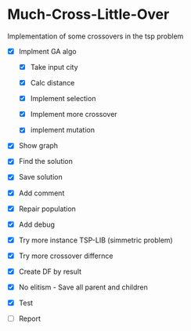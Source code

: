 # Much-Cross-Little-Over

Implementation of some crossovers in the tsp problem

- [x] Implment GA algo

  - [x] Take input city

  - [x] Calc distance

  - [x] Implement selection

  - [x] Implement more crossover

  - [x] implement mutation

- [x] Show graph

- [x] Find the solution

- [x] Save solution

- [x] Add comment

- [x] Repair population

- [x] Add debug

- [x] Try more instance TSP-LIB (simmetric problem)

- [x] Try more crossover differnce

- [x] Create DF by result

- [x] No elitism - Save all parent and children

- [x] Test

- [ ] Report
